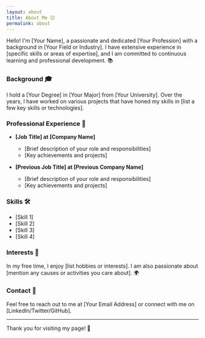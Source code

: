 ```yaml
---
layout: about
title: About Me 😊
permalink: about
---
```


Hello! I'm [Your Name], a passionate and dedicated [Your Profession] with a background in [Your Field or Industry]. I have extensive experience in [specific skills or areas of expertise], and I am committed to continuous learning and professional development. 📚

### Background 🎓

I hold a [Your Degree] in [Your Major] from [Your University]. Over the years, I have worked on various projects that have honed my skills in [list a few key skills or technologies].

### Professional Experience 💼

- **[Job Title] at [Company Name]**
  - [Brief description of your role and responsibilities]
  - [Key achievements and projects]

- **[Previous Job Title] at [Previous Company Name]**
  - [Brief description of your role and responsibilities]
  - [Key achievements and projects]

### Skills 🛠️

- [Skill 1]
- [Skill 2]
- [Skill 3]
- [Skill 4]

### Interests 🎨

In my free time, I enjoy [list hobbies or interests]. I am also passionate about [mention any causes or activities you care about]. 🌍

### Contact 📧

Feel free to reach out to me at [Your Email Address] or connect with me on [LinkedIn/Twitter/GitHub].

---

Thank you for visiting my page! 🙏
